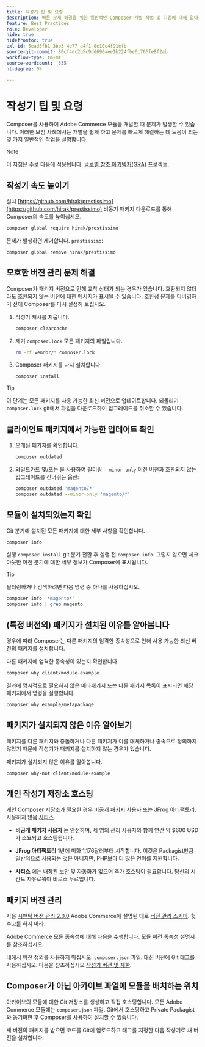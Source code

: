 ```yaml
---
title: 작성기 팁 및 요령
description: 빠른 문제 해결을 위한 일반적인 Composer 개발 작업 및 지침에 대해 알아봅니다.
feature: Best Practices
role: Developer
hide: true
hidefromtoc: true
exl-id: 5ead5fb1-3bb3-4e77-a4f1-8e10c4f91efb
source-git-commit: 80cf4dc2b5c9dd690aee1b224fbe6c766fe8f2ab
workflow-type: tm+mt
source-wordcount: '535'
ht-degree: 0%

---
```


# 작성기 팁 및 요령

Composer를 사용하여 Adobe Commerce 모듈을 개발할 때 문제가 발생할 수 있습니다. 이러한 모범 사례에서는 개발을 쉽게 하고 문제를 빠르게 해결하는 데 도움이 되는 몇 가지 일반적인 작업을 설명합니다.

>[!NOTE]
>
>이 지침은 주로 다음에 적용됩니다. [글로벌 참조 아키텍처(GRA)](../overview.md) 프로젝트.

## 작성기 속도 높이기

설치 [https://github.com/hirak/prestissimo](https://github.com/hirak/prestissimo) 비동기 패키지 다운로드를 통해 Composer의 속도를 높이십시오.

```bash
composer global require hirak/prestissimo
```

문제가 발생하면 제거합니다. `prestissimo`:

```bash
composer global remove hirak/prestissimo
```

## 모호한 버전 관리 문제 해결

Composer가 패키지 버전으로 인해 교착 상태가 되는 경우가 있습니다. 호환되지 않더라도 호환되지 않는 버전에 대한 메시지가 표시될 수 있습니다. 호환성 문제를 디버깅하기 전에 Composer를 다시 설정해 보십시오.

1. 작성기 캐시를 지웁니다.

   ```bash
   composer clearcache
   ```

1. 제거 `composer.lock` 모든 패키지의 파일입니다.

   ```bash
   rm -rf vendor/* composer.lock
   ```

1. Composer 패키지를 다시 설치합니다.

   ```bash
   composer install
   ```

>[!TIP]
>
>이 단계는 모든 패키지를 사용 가능한 최신 버전으로 업데이트합니다. 되돌리기 `composer.lock` git에서 파일을 다운로드하여 업그레이드를 취소할 수 있습니다.

## 클라이언트 패키지에서 가능한 업데이트 확인

1. 오래된 패키지를 확인합니다.

   ```bash
   composer outdated
   ```

1. 와일드카드 및/또는 을 사용하여 필터링 `--minor-only` 이전 버전과 호환되지 않는 업그레이드를 건너뛰는 옵션:

   ```bash
   composer outdated 'magento/*'
   composer outdated --minor-only 'magento/*'
   ```

## 모듈이 설치되었는지 확인

Git 분기에 설치된 모든 패키지에 대한 세부 사항을 확인합니다.

```bash
composer info
```

실행 `composer install` git 분기 전환 후 실행 전 `composer info`. 그렇지 않으면 체크아웃한 이전 분기에 대한 세부 정보가 Composer에 표시됩니다.

>[!TIP]
>
>필터링하거나 검색하려면 다음 명령 중 하나를 사용하십시오.
>
>```bash
>composer info '*magento*'
>composer info | grep magento
>```

## (특정 버전의) 패키지가 설치된 이유를 알아봅니다

경우에 따라 Composer는 다른 패키지의 엄격한 종속성으로 인해 사용 가능한 최신 버전의 패키지를 설치합니다.

다른 패키지에 엄격한 종속성이 있는지 확인합니다.

```bash
composer why client/module-example
```

결과에 명시적으로 필요하지 않은 메타패키지 또는 다른 패키지 목록이 표시되면 해당 패키지에서 명령을 실행합니다.

```bash
composer why example/metapackage
```

## 패키지가 설치되지 않은 이유 알아보기

패키지를 다른 패키지와 충돌하거나 다른 패키지가 이를 대체하거나 종속으로 정의하지 않았기 때문에 작성기가 패키지를 설치하지 않는 경우가 있습니다.

패키지가 설치되지 않은 이유를 알아봅니다.

```bash
composer why-not client/module-example
```

## 개인 작성기 저장소 호스팅

개인 Composer 저장소가 필요한 경우 [비공개 패키지 사용자](https://packagist.com/) 또는 [JFrog 아티팩토리](https://jfrog.com/integration/php-composer-repository/). 사용하지 않음 [사티스](https://github.com/composer/satis).

- **비공개 패키지 사용자** 는 안전하며, 세 명의 관리 사용자와 함께 연간 약 $600 USD가 소요되고 호스팅됩니다.

- **JFrog 아티팩토리** 1년에 미화 1,176달러부터 시작합니다. 이것은 Packagist만큼 일반적으로 사용되는 것은 아니지만, PHP보다 더 많은 언어를 지원합니다.

- **사티스** 에는 내장된 보안 및 자동화가 없으며 추가 호스팅이 필요합니다. 당신의 시간도 자유로워야 비로소 무료입니다.

## 패키지 버전 관리

사용 [시맨틱 버전 관리 2.0.0](https://semver.org/spec/v2.0.0.html) Adobe Commerce에 설명된 대로 [버전 관리 스키마](https://developer.adobe.com/commerce/php/development/versioning/). 헛수고를 하지 마라.

Adobe Commerce 모듈 종속성에 대해 다음을 수행합니다. [모듈 버전 종속성](https://developer.adobe.com/commerce/php/development/versioning/dependencies/) 설명서를 참조하십시오.

내에서 버전 정의를 사용하지 마십시오. `composer.json` 파일. 대신 버전에 Git 태그를 사용하십시오. 다음을 참조하십시오 [작성기 버전 및 제한](https://getcomposer.org/doc/articles/versions.md#versions-and-constraints).

## Composer가 아닌 아카이브 파일에 모듈을 배치하는 위치

아카이브의 모듈에 대한 Git 저장소를 생성하고 직접 호스팅합니다. 모든 Adobe Commerce 모듈에는 `composer.json` 파일. Git에서 호스팅하고 Private Packagist와 동기화한 후 Composer를 사용하여 설치할 수 있습니다.

새 버전의 패키지를 받으면 코드를 Git에 업로드하고 태그를 지정한 다음 작성기로 새 버전을 설치합니다.
